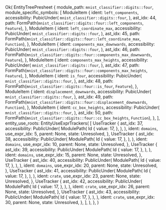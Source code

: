 Ok(
    EntityTreePresheet {
        module_path: `mnist_classifier::digits::four`,
        module_specific_symbols: [
            ModuleItem {
                ident: `left_components`,
                accessibility: PubicUnder(
                    `mnist_classifier::digits::four`,
                ),
                ast_idx: 44,
                path: FormPath(`mnist_classifier::digits::four::left_components`, `Feature`),
            },
            ModuleItem {
                ident: `left_coordinate_max`,
                accessibility: PubicUnder(
                    `mnist_classifier::digits::four`,
                ),
                ast_idx: 45,
                path: FormPath(`mnist_classifier::digits::four::left_coordinate_max`, `Function`),
            },
            ModuleItem {
                ident: `components_max_downwards`,
                accessibility: PubicUnder(
                    `mnist_classifier::digits::four`,
                ),
                ast_idx: 46,
                path: FormPath(`mnist_classifier::digits::four::components_max_downwards`, `Feature`),
            },
            ModuleItem {
                ident: `components_max_heights`,
                accessibility: PubicUnder(
                    `mnist_classifier::digits::four`,
                ),
                ast_idx: 47,
                path: FormPath(`mnist_classifier::digits::four::components_max_heights`, `Feature`),
            },
            ModuleItem {
                ident: `is_four`,
                accessibility: PubicUnder(
                    `mnist_classifier::digits::four`,
                ),
                ast_idx: 48,
                path: FormPath(`mnist_classifier::digits::four::is_four`, `Feature`),
            },
            ModuleItem {
                ident: `displacement_downwards`,
                accessibility: PubicUnder(
                    `mnist_classifier::digits::four`,
                ),
                ast_idx: 49,
                path: FormPath(`mnist_classifier::digits::four::displacement_downwards`, `Function`),
            },
            ModuleItem {
                ident: `cc_box_heights`,
                accessibility: PubicUnder(
                    `mnist_classifier::digits::four`,
                ),
                ast_idx: 50,
                path: FormPath(`mnist_classifier::digits::four::cc_box_heights`, `Function`),
            },
        ],
        entity_use_roots: EntityUseExprTrackers(
            [
                UseTracker {
                    ast_idx: 37,
                    accessibility: PublicUnder(
                        ModulePath(
                            Id {
                                value: 17,
                            },
                        ),
                    ),
                    ident: `domains`,
                    use_expr_idx: 5,
                    parent: None,
                    state: Unresolved,
                },
                UseTracker {
                    ast_idx: 38,
                    accessibility: PublicUnder(
                        ModulePath(
                            Id {
                                value: 17,
                            },
                        ),
                    ),
                    ident: `domains`,
                    use_expr_idx: 10,
                    parent: None,
                    state: Unresolved,
                },
                UseTracker {
                    ast_idx: 39,
                    accessibility: PublicUnder(
                        ModulePath(
                            Id {
                                value: 17,
                            },
                        ),
                    ),
                    ident: `domains`,
                    use_expr_idx: 15,
                    parent: None,
                    state: Unresolved,
                },
                UseTracker {
                    ast_idx: 40,
                    accessibility: PublicUnder(
                        ModulePath(
                            Id {
                                value: 17,
                            },
                        ),
                    ),
                    ident: `domains`,
                    use_expr_idx: 20,
                    parent: None,
                    state: Unresolved,
                },
                UseTracker {
                    ast_idx: 41,
                    accessibility: PublicUnder(
                        ModulePath(
                            Id {
                                value: 17,
                            },
                        ),
                    ),
                    ident: `crate`,
                    use_expr_idx: 23,
                    parent: None,
                    state: Unresolved,
                },
                UseTracker {
                    ast_idx: 42,
                    accessibility: PublicUnder(
                        ModulePath(
                            Id {
                                value: 17,
                            },
                        ),
                    ),
                    ident: `crate`,
                    use_expr_idx: 26,
                    parent: None,
                    state: Unresolved,
                },
                UseTracker {
                    ast_idx: 43,
                    accessibility: PublicUnder(
                        ModulePath(
                            Id {
                                value: 17,
                            },
                        ),
                    ),
                    ident: `crate`,
                    use_expr_idx: 30,
                    parent: None,
                    state: Unresolved,
                },
            ],
        ),
    },
)